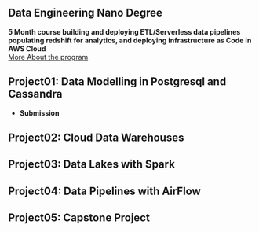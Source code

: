 ## Data Engineering Nano Degree
__5 Month course building and deploying ETL/Serverless data pipelines populating redshift for analytics, and deploying infrastructure as Code in AWS Cloud__   
[More About the program](https://www.udacity.com/course/data-engineer-nanodegree--nd027)
## Project01: Data Modelling in Postgresql and Cassandra
* __Submission__
## Project02: Cloud Data Warehouses
## Project03: Data Lakes with Spark
## Project04: Data Pipelines with AirFlow
## Project05: Capstone Project
